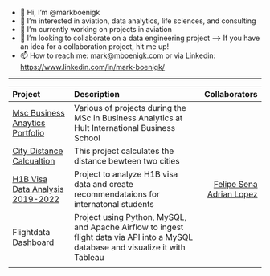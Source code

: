 - 👋 Hi, I’m @markboenigk
- 👀 I’m interested in aviation, data analytics, life sciences, and consulting
- 🌱 I’m currently working on projects in aviation
- 💞️ I’m looking to collaborate on a data engineering project --> If you have an idea for a collaboration project, hit me up! 
- 📫 How to reach me: mark@mboenigk.com or via Linkedin: https://www.linkedin.com/in/mark-boenigk/

***

| Project     | Description | Collaborators |
| :---        |    :----    |          ---: |
|[Msc Business Anaytics Portfolio](https://github.com/markboenigk/Msc_Business_Analytics_Portfolio)|Various of projects during the MSc in Business Analytics at Hult International Business School||
|[City Distance Calcualtion](https://github.com/markboenigk/Calculating-Distance-between-Cities)|This project calculates the distance bewteen two cities ||
|[H1B Visa Data Analysis 2019-2022](https://github.com/fdesena/H1-B-Analysis-for-2019-2022)|Project to analyze H1B visa data and create recommendataions for internatonal students |[Felipe Sena](https://github.com/fdesena) <br> [Adrian Lopez]("")|
|Flightdata Dashboard|Project using Python, MySQL, and Apache Airflow to ingest flight data via API into a MySQL database and visualize it with Tableau||
||||



<!---
markboenigk/markboenigk is a ✨ special ✨ repository because its `README.md` (this file) appears on your GitHub profile.
You can click the Preview link to take a look at your changes.
--->
